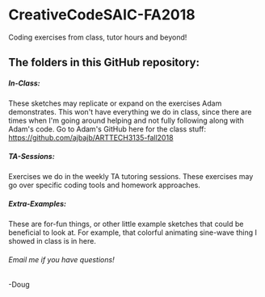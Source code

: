 # CreativeCodeSAIC-FA2018
Coding exercises from class, tutor hours and beyond!

## The folders in this GitHub repository:

##### In-Class:
These sketches may replicate or expand on the exercises Adam demonstrates. This won't have everything we do in class, since there are times when I'm going around helping and not fully following along with Adam's code. Go to Adam's GitHub here for the class stuff: https://github.com/ajbajb/ARTTECH3135-fall2018

##### TA-Sessions:
Exercises we do in the weekly TA tutoring sessions. These exercises may go over specific coding tools and homework approaches.

##### Extra-Examples:
These are for-fun things, or other little example sketches that could be beneficial to look at. For example, that colorful animating sine-wave thing I showed in class is in here.


###### Email me if you have questions!
-Doug
